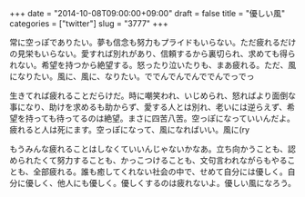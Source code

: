 +++
date = "2014-10-08T09:00:00+09:00"
draft = false
title = "優しい風"
categories = ["twitter"]
slug = "3777"
+++

常に空っぽでありたい。夢も信念も努力もプライドもいらない。ただ疲れるだけの見栄もいらない。愛すれば別れがあり、信頼するから裏切られ、求めても得られない。希望を持つから絶望する。怒ったり泣いたりも、まあ疲れる。ただ、風になりたい。風に、風に、なりたい。ででんでんでんででんでっでっ

生きてれば疲れることだらけだ。時に嘲笑われ、いじめられ、怒ればより面倒な事になり、助けを求めるも助からず、愛する人とは別れ、老いには逆らえず、希望を持っても待ってるのは絶望。まさに四苦八苦。空っぽになっていいんだよ。疲れると人は死にます。空っぽになって、風になればいい。風に(ry

もうみんな疲れることはしなくていいんじゃないかなあ。立ち向かうことも、認められたくて努力することも、かっこつけることも、文句言われながらもやることも、全部疲れる。誰も癒してくれない社会の中で、せめて自分には優しく。自分に優しく、他人にも優しく。優しくするのは疲れないよ。優しい風になろう。

